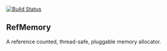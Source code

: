 [![Build Status](https://travis-ci.org/eatnumber1/rehlib.png?branch=master)](https://travis-ci.org/eatnumber1/rehlib)

## RefMemory
A reference counted, thread-safe, pluggable memory allocator.
